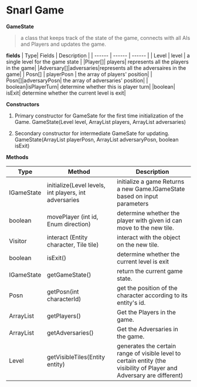 # Snarl Game

**GameState**
> a class that keeps track of the state of the game, connects with all AIs and Players and updates the game.

**fields**
| Type| Fields  | Description | 
| ------ | ------ | ------ |
| Level | level | a single level for the game state | 
|Player[]| players| represents all the players in the game|
|Adversary[]|adversaries|represents all the adversaires in the game|
| Posn[] | playerPosn | the array of players' position|
| Posn[]|adversaryPosn| the array of adversaries' position|
| boolean|isPlayerTurn| determine whether this is player turn|
|boolean| isExit| determine whether the current level is exit|

**Constructors**
 1) Primary constructor for GameSate for the first time initialization of the Game.
  GameState(Level level, ArrayList<Player> players, ArrayList<Adversary> adversaries)
  
2) Secondary constructor for intermediate GameSate for updating.
  GameState(ArrayList<Posn> playerPosn, ArrayList<Posn> adversaryPosn, boolean isExit) 


**Methods**


| Type | Method | Description |
| ------ | ------ | ------ |
|IGameState|initialize(Level levels, int players, int adversaries|initialize a game Returns a new Game.IGameState based on input parameters|
| boolean | movePlayer (int id, Enum direction) | determine whether the player with given id can move to the new tile.| 
| Visitor | interact (Entity character, Tile tile) | interact with the object on the new tile.| 
| boolean | isExit() | determine whether the current level is exit|
|IGameState | getGameState()|return the current game state.|
| Posn | getPosn(int characterId) | get the position of the character according to its entity's id. |
|ArrayList<Player>| getPlayers()|Get the Players in the game.|
|ArrayList<Adversary> |getAdversaries()|Get the Adversaries in the game.|
| Level | getVisibleTiles(Entity entity) | generates the certain range of visible level to certain entity (the visibility of Player and Adversary are different) |


